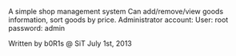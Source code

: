 A simple shop management system
Can add/remove/view goods information, sort goods by price. 
Administrator account: 
    User: root
    password: admin

Written by b0R1s @ SiT
July 1st, 2013
